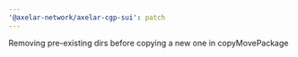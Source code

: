```yaml
---
'@axelar-network/axelar-cgp-sui': patch
---
```


Removing pre-existing dirs before copying a new one in copyMovePackage
